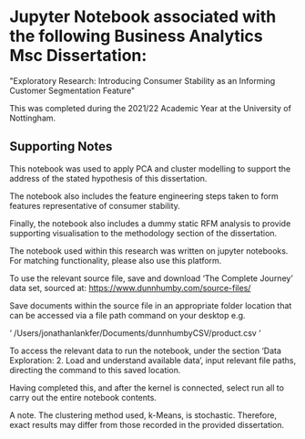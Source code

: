 # Jupyter Notebook associated with the following Business Analytics Msc Dissertation:

"Exploratory Research: Introducing Consumer Stability as an Informing Customer Segmentation Feature"

This was completed during the 2021/22 Academic Year at the University of Nottingham.

## Supporting Notes

This notebook was used to apply PCA and cluster modelling to support the address of the stated hypothesis of this dissertation.  

The notebook also includes the feature engineering steps taken to form features representative of consumer stability.  

Finally, the notebook also includes a dummy static RFM analysis to provide supporting visualisation to the methodology section of the dissertation. 

The notebook used within this research was written on jupyter notebooks. For matching functionality, please also use this platform.  

To use the relevant source file, save and download ‘The Complete Journey’ data set, sourced at: https://www.dunnhumby.com/source-files/ 

Save documents within the source file in an appropriate folder location that can be accessed via a file path command on your desktop e.g. 

‘ /Users/jonathanlankfer/Documents/dunnhumbyCSV/product.csv ‘ 

To access the relevant data to run the notebook, under the section ‘Data Exploration: 2. Load and understand available data’, input relevant file paths, directing the command to this saved location. 

Having completed this, and after the kernel is connected, select run all to carry out the entire notebook contents. 

A note. The clustering method used, k-Means, is stochastic. Therefore, exact results may differ from those recorded in the provided dissertation.  
